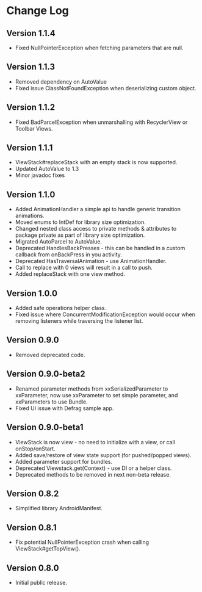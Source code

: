 Change Log
==========

Version 1.1.4
----------------------------
 * Fixed NullPointerException when fetching parameters that are null.

Version 1.1.3
----------------------------
 * Removed dependency on AutoValue
 * Fixed issue ClassNotFoundException when deserializing custom object.

Version 1.1.2
----------------------------
 * Fixed BadParcelException when unmarshalling with RecyclerView or Toolbar Views.

Version 1.1.1
----------------------------
 * ViewStack#replaceStack with an empty stack is now supported.
 * Updated AutoValue to 1.3
 * Minor javadoc fixes

Version 1.1.0
----------------------------
 * Added AnimationHandler a simple api to handle generic transition animations.
 * Moved enums to IntDef for library size optimization.
 * Changed nested class access to private methods & attributes to package private as part of library size optimization.
 * Migrated AutoParcel to AutoValue.
 * Deprecated HandlesBackPresses - this can be handled in a custom callback from onBackPress in you activity.
 * Deprecated HasTraversalAnimation - use AnimationHandler.
 * Call to replace with 0 views will result in a  call to push.
 * Added replaceStack with one view method.

Version 1.0.0
----------------------------
 * Added safe operations helper class.
 * Fixed issue where ConcurrentModificationException would occur when removing listeners while traversing the listener list.

Version 0.9.0
----------------------------
 * Removed deprecated code.

Version 0.9.0-beta2
----------------------------
 * Renamed parameter methods from xxSerializedParameter to xxParameter, now use xxParameter to set simple parameter, and xxParameters to use Bundle.
 * Fixed UI issue with Defrag sample app.

Version 0.9.0-beta1
----------------------------

 * ViewStack is now view - no need to initialize with a view, or call onStop/onStart.
 * Added save/restore of view state support (for pushed/popped views).
 * Added parameter support for bundles.
 * Deprecated Viewstack.get(Context) - use DI or a helper class.
 * Deprecated methods to be removed in next non-beta release.

Version 0.8.2
----------------------------
* Simplified library AndroidManifest.

Version 0.8.1
----------------------------
* Fix potential NullPointerException crash when calling ViewStack#getTopView().

Version 0.8.0
----------------------------

* Initial public release.
